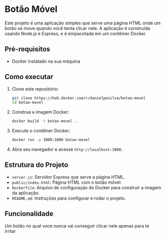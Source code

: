 # Botão Móvel

Este projeto é uma aplicação simples que serve uma página HTML onde um botão se move quando você tenta clicar nele. A aplicação é construída usando Node.js e Express, e é empacotada em um contêiner Docker.

## Pré-requisitos

- Docker instalado na sua máquina

## Como executar

1. Clone este repositório:
    ```sh
    git clone https://hub.docker.com/r/danielpesilva/botao-movel
    cd botao-movel
    ```

2. Construa a imagem Docker:
    ```sh
    docker build -t botao-movel .
    ```

3. Execute o contêiner Docker:
    ```sh
    docker run -p 3000:3000 botao-movel
    ```

4. Abra seu navegador e acesse `http://localhost:3000`.

## Estrutura do Projeto

- `server.js`: Servidor Express que serve a página HTML.
- `public/index.html`: Página HTML com o botão móvel.
- `Dockerfile`: Arquivo de configuração do Docker para construir a imagem da aplicação.
- `README.md`: Instruções para configurar e rodar o projeto.

## Funcionalidade

Um botão no qual voce nunca vai conseguir clicar nele apenas para te irritar
